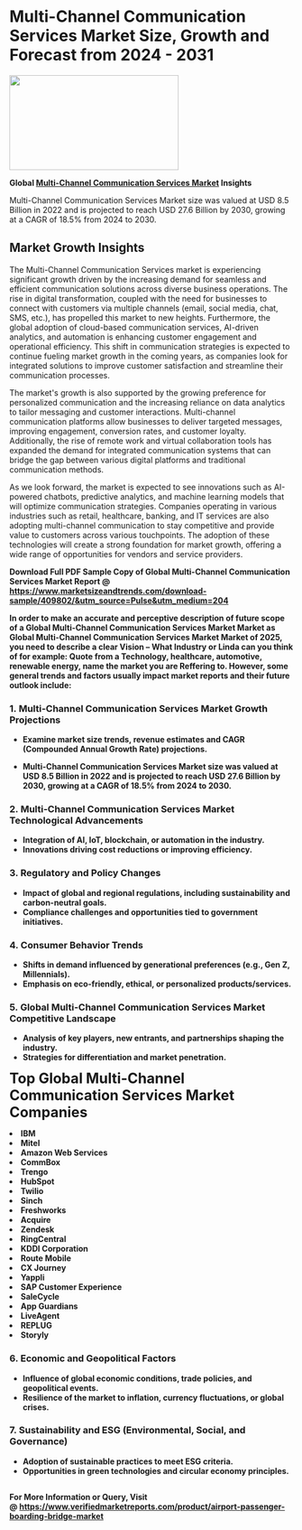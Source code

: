 <H1>Multi-Channel Communication Services Market Size, Growth and Forecast from 2024 - 2031</H1><img class="aligncenter size-medium wp-image-584254" src="https://thirdeyenews.in/wp-content/uploads/2024/09/Global-Market-Research-300x168.jpeg" alt="" width="300" height="168" /><p><strong>Global&nbsp;<a href="https://www.marketsizeandtrends.com/download-sample/409802/&amp;utm_source=Pulse&amp;utm_medium=204">Multi-Channel Communication Services Market</a> Insights</strong></p><p>Multi-Channel Communication Services Market size was valued at USD 8.5 Billion in 2022 and is projected to reach USD 27.6 Billion by 2030, growing at a CAGR of 18.5% from 2024 to 2030.</p><p><h2>Market Growth Insights</h2> <p>The Multi-Channel Communication Services market is experiencing significant growth driven by the increasing demand for seamless and efficient communication solutions across diverse business operations. The rise in digital transformation, coupled with the need for businesses to connect with customers via multiple channels (email, social media, chat, SMS, etc.), has propelled this market to new heights. Furthermore, the global adoption of cloud-based communication services, AI-driven analytics, and automation is enhancing customer engagement and operational efficiency. This shift in communication strategies is expected to continue fueling market growth in the coming years, as companies look for integrated solutions to improve customer satisfaction and streamline their communication processes.</p> <p><strong></strong></p> <p>The market's growth is also supported by the growing preference for personalized communication and the increasing reliance on data analytics to tailor messaging and customer interactions. Multi-channel communication platforms allow businesses to deliver targeted messages, improving engagement, conversion rates, and customer loyalty. Additionally, the rise of remote work and virtual collaboration tools has expanded the demand for integrated communication systems that can bridge the gap between various digital platforms and traditional communication methods.</p> <p>As we look forward, the market is expected to see innovations such as AI-powered chatbots, predictive analytics, and machine learning models that will optimize communication strategies. Companies operating in various industries such as retail, healthcare, banking, and IT services are also adopting multi-channel communication to stay competitive and provide value to customers across various touchpoints. The adoption of these technologies will create a strong foundation for market growth, offering a wide range of opportunities for vendors and service providers.</p> <p><strong></p><p><span class=""><strong>Download Full PDF Sample Copy of Global Multi-Channel Communication Services Market Report</strong> @ <a href="https://www.marketsizeandtrends.com/download-sample/409802/&amp;utm_source=Pulse&amp;utm_medium=204" target="_blank">https://www.marketsizeandtrends.com/download-sample/409802/&amp;utm_source=Pulse&amp;utm_medium=204</a></span></p><p>In order to make an accurate and perceptive description of future scope of a Global&nbsp;Multi-Channel Communication Services Market Market as Global&nbsp;Multi-Channel Communication Services Market Market of 2025, you need to describe a clear Vision &ndash; What Industry or Linda can you think of for example: Quote from a Technology, healthcare, automotive, renewable energy, name the market you are Reffering to. However, some general trends and factors usually impact market reports and their future outlook include:</p><h3>1.&nbsp;<strong>Multi-Channel Communication Services Market Growth Projections</strong></h3><ul><li>Examine market size trends, revenue estimates and CAGR (Compounded Annual Growth Rate) projections.</li><li><p>Multi-Channel Communication Services Market size was valued at USD 8.5 Billion in 2022 and is projected to reach USD 27.6 Billion by 2030, growing at a CAGR of 18.5% from 2024 to 2030.</p></li></ul><h3>2.&nbsp;<strong>Multi-Channel Communication Services Market Technological Advancements</strong></h3><ul><li>Integration of AI, IoT, blockchain, or automation in the industry.</li><li>Innovations driving cost reductions or improving efficiency.</li></ul><h3>3.&nbsp;<strong>Regulatory and Policy Changes</strong></h3><ul><li>Impact of global and regional regulations, including sustainability and carbon-neutral goals.</li><li>Compliance challenges and opportunities tied to government initiatives.</li></ul><h3>4.&nbsp;<strong>Consumer Behavior Trends</strong></h3><ul><li>Shifts in demand influenced by generational preferences (e.g., Gen Z, Millennials).</li><li>Emphasis on eco-friendly, ethical, or personalized products/services.</li></ul><h3>5.&nbsp;<strong>Global Multi-Channel Communication Services Market Competitive Landscape</strong></h3><ul><li>Analysis of key players, new entrants, and partnerships shaping the industry.</li><li>Strategies for differentiation and market penetration.</li></ul><p data-pm-slice="1 1 []"><span style="color: inherit; font-family: inherit; font-size: 25px;">Top Global Multi-Channel Communication Services Market Companies</span></p><div class="" data-test-id=""><p><li>IBM</li><li> Mitel</li><li> Amazon Web Services</li><li> CommBox</li><li> Trengo</li><li> HubSpot</li><li> Twilio</li><li> Sinch</li><li> Freshworks</li><li> Acquire</li><li> Zendesk</li><li> RingCentral</li><li> KDDI Corporation</li><li> Route Mobile</li><li> CX Journey</li><li> Yappli</li><li> SAP Customer Experience</li><li> SaleCycle</li><li> App Guardians</li><li> LiveAgent</li><li> REPLUG</li><li> Storyly</li></p></div><h3>6.&nbsp;<strong>Economic and Geopolitical Factors</strong></h3><ul><li>Influence of global economic conditions, trade policies, and geopolitical events.</li><li>Resilience of the market to inflation, currency fluctuations, or global crises.</li></ul><h3>7.&nbsp;<strong>Sustainability and ESG (Environmental, Social, and Governance)</strong></h3><ul><li>Adoption of sustainable practices to meet ESG criteria.</li><li>Opportunities in green technologies and circular economy principles.</li></ul><h2><strong style="font-size: 14px;">For More Information or Query, Visit @&nbsp;</strong><a style="background-color: #ffffff; font-size: 14px;" href="https://www.marketsizeandtrends.com/report/multi-channel-communication-services-market/" target="_blank">https://www.verifiedmarketreports.com/product/airport-passenger-boarding-bridge-market</a></h2>
